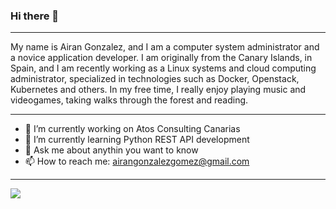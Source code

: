 ### Hi there 👋
---

My name is Airan Gonzalez, and I am a computer system administrator and a novice application developer. I am originally from the Canary Islands, in Spain, and I am recently working as a Linux systems and cloud computing administrator, specialized in technologies such as Docker, Openstack, Kubernetes and others. In my free time, I really enjoy playing music and videogames, taking walks through the forest and reading. 

---

- 🔭 I’m currently working on Atos Consulting Canarias
- 🌱 I’m currently learning Python REST API development
- 💬 Ask me about anythin you want to know
- 📫 How to reach me: airangonzalezgomez@gmail.com

---
![](https://upload.wikimedia.org/wikipedia/commons/2/20/Matrix_Digital_rain_banner.gif)
